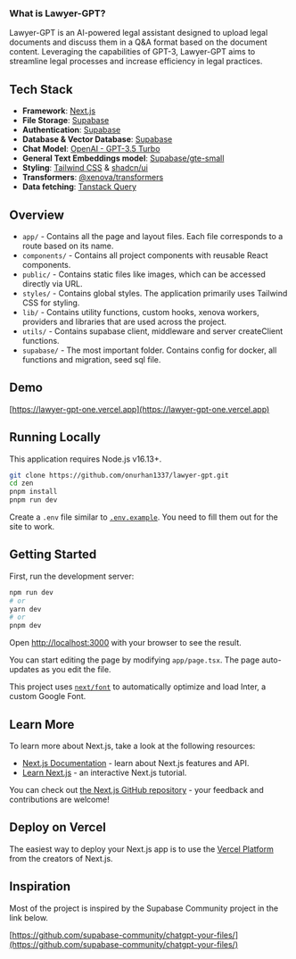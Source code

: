 ### What is Lawyer-GPT?

Lawyer-GPT is an AI-powered legal assistant designed to upload legal documents and discuss them in a Q&A format based on the document content. Leveraging the capabilities of GPT-3, Lawyer-GPT aims to streamline legal processes and increase efficiency in legal practices.

## Tech Stack

- **Framework**: [Next.js](https://nextjs.org/)
- **File Storage**: [Supabase](https://supabase.com/)
- **Authentication**: [Supabase](https://supabase.com/)
- **Database & Vector Database**: [Supabase](https://supabase.com/)
- **Chat Model**: [OpenAI - GPT-3.5 Turbo](https://platform.openai.com/docs/models)
- **General Text Embeddings model**: [Supabase/gte-small](https://huggingface.co/Supabase/gte-small)
- **Styling**: [Tailwind CSS](https://tailwindcss.com/) & [shadcn/ui](https://ui.shadcn.com/)
- **Transformers**: [@xenova/transformers](https://www.npmjs.com/package/@xenova/transformers)
- **Data fetching**: [Tanstack Query](https://tanstack.com/query/latest/docs/framework/react/overview)

## Overview

- `app/` - Contains all the page and layout files. Each file corresponds to a route based on its name.
- `components/` - Contains all project components with reusable React components.
- `public/` - Contains static files like images, which can be accessed directly via URL.
- `styles/` - Contains global styles. The application primarily uses Tailwind CSS for styling.
- `lib/` - Contains utility functions, custom hooks, xenova workers, providers and libraries that are used across the project.
- `utils/` - Contains supabase client, middleware and server createClient functions.
- `supabase/` - The most important folder. Contains config for docker, all functions and migration, seed sql file.

## Demo

[https://lawyer-gpt-one.vercel.app](https://lawyer-gpt-one.vercel.app)

## Running Locally

This application requires Node.js v16.13+.

```bash
git clone https://github.com/onurhan1337/lawyer-gpt.git
cd zen
pnpm install
pnpm run dev
```

Create a `.env` file similar to [`.env.example`](https://github.com/onurhan1337/lawyer-gpt/blob/master/.env.example). You need to fill them out for the site to work.

## Getting Started

First, run the development server:

```bash
npm run dev
# or
yarn dev
# or
pnpm dev
```

Open [http://localhost:3000](http://localhost:3000) with your browser to see the result.

You can start editing the page by modifying `app/page.tsx`. The page auto-updates as you edit the file.

This project uses [`next/font`](https://nextjs.org/docs/basic-features/font-optimization) to automatically optimize and load Inter, a custom Google Font.

## Learn More

To learn more about Next.js, take a look at the following resources:

- [Next.js Documentation](https://nextjs.org/docs) - learn about Next.js features and API.
- [Learn Next.js](https://nextjs.org/learn) - an interactive Next.js tutorial.

You can check out [the Next.js GitHub repository](https://github.com/vercel/next.js/) - your feedback and contributions are welcome!

## Deploy on Vercel

The easiest way to deploy your Next.js app is to use the [Vercel Platform](https://vercel.com/new?utm_medium=default-template&filter=next.js&utm_source=create-next-app&utm_campaign=create-next-app-readme) from the creators of Next.js.

## Inspiration

Most of the project is inspired by the Supabase Community project in the link below.

[https://github.com/supabase-community/chatgpt-your-files/](https://github.com/supabase-community/chatgpt-your-files/)
